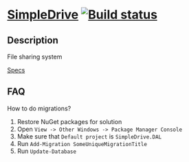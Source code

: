 # [SimpleDrive](https://simpledrive.azurewebsites.net) [![Build status](https://ci.appveyor.com/api/projects/status/b2gaxlk1byh9uthr/branch/dev?svg=true)](https://ci.appveyor.com/project/SimpleDriveOrganization/simpledrive/branch/dev)

## Description

File sharing system

[Specs](https://docs.google.com/document/d/19CF6aetz2xZV3bxius6UmRTRwb339w5ZSGN2BGqyNU8/edit?usp=sharing)

## FAQ

How to do migrations?

1. Restore NuGet packages for solution
2. Open `View -> Other Windows -> Package Manager Console`
3. Make sure that `Default project` is `SimpleDrive.DAL`
4. Run `Add-Migration SomeUniqueMigrationTitle`
5. Run `Update-Database`
